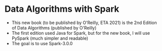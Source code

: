 # Data Algorithms with Spark

* This new book (to be published by O'Reilly, ETA 2021) is the 2nd Edition of Data Algorithms (published by O'Reilly)
* The first edition used Java for Spark, but for the new book, I will use PySpark (much simpler and readable)
* The goal is to use Spark-3.0.0
